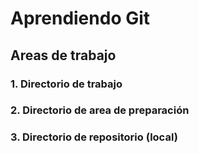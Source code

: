 # Aprendiendo Git

## Areas de trabajo

### 1. Directorio de trabajo

### 2. Directorio de area de preparación

### 3. Directorio de repositorio (local) 

